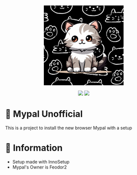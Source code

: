 <p align="center">
    <img src="Mypal.png" width="256" height="256" />
</p>
<p align="center">
    <img src="https://img.shields.io/badge/Inno%20-Setup-blue" />
    <img src="https://img.shields.io/badge/License-GPLv3-brightgreen" />

# 💬 Mypal Unofficial
This is a project to install the new browser Mypal with a setup

# 📌 Information
- Setup made with InnoSetup
- Mypal's Owner is Feodor2

